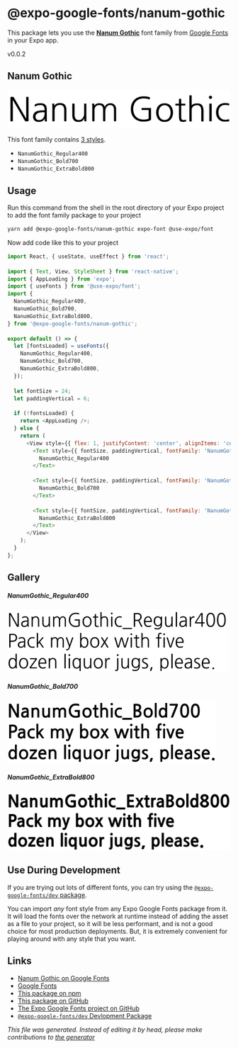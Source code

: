 # @expo-google-fonts/nanum-gothic

This package lets you use the [**Nanum Gothic**](https://fonts.google.com/specimen/Nanum+Gothic) font family from [Google Fonts](https://fonts.google.com/) in your Expo app.

v0.0.2

## Nanum Gothic

![Nanum Gothic](./font-family.png)

This font family contains [3 styles](#gallery).

- `NanumGothic_Regular400`
- `NanumGothic_Bold700`
- `NanumGothic_ExtraBold800`

## Usage

Run this command from the shell in the root directory of your Expo project to add the font family package to your project
```sh
yarn add @expo-google-fonts/nanum-gothic expo-font @use-expo/font
```

Now add code like this to your project
```js
import React, { useState, useEffect } from 'react';

import { Text, View, StyleSheet } from 'react-native';
import { AppLoading } from 'expo';
import { useFonts } from '@use-expo/font';
import {
  NanumGothic_Regular400,
  NanumGothic_Bold700,
  NanumGothic_ExtraBold800,
} from '@expo-google-fonts/nanum-gothic';

export default () => {
  let [fontsLoaded] = useFonts({
    NanumGothic_Regular400,
    NanumGothic_Bold700,
    NanumGothic_ExtraBold800,
  });

  let fontSize = 24;
  let paddingVertical = 6;

  if (!fontsLoaded) {
    return <AppLoading />;
  } else {
    return (
      <View style={{ flex: 1, justifyContent: 'center', alignItems: 'center' }}>
        <Text style={{ fontSize, paddingVertical, fontFamily: 'NanumGothic_Regular400' }}>
          NanumGothic_Regular400
        </Text>

        <Text style={{ fontSize, paddingVertical, fontFamily: 'NanumGothic_Bold700' }}>
          NanumGothic_Bold700
        </Text>

        <Text style={{ fontSize, paddingVertical, fontFamily: 'NanumGothic_ExtraBold800' }}>
          NanumGothic_ExtraBold800
        </Text>
      </View>
    );
  }
};

```

## Gallery

##### NanumGothic_Regular400
![NanumGothic_Regular400](./384554f92bd4d754bd8750f8885c456c5264d6814731376178dd0727fcf2d98c.ttf.png)

##### NanumGothic_Bold700
![NanumGothic_Bold700](./66257cb7dbb7d38dd5d9b0c7a1f9df7ae828f4a2a79a37070603405220e9f32b.ttf.png)

##### NanumGothic_ExtraBold800
![NanumGothic_ExtraBold800](./560717e4c667f1bdf58f6426ef133e74637eb3c1868feff814bb8a5b707e6880.ttf.png)


## Use During Development

If you are trying out lots of different fonts, you can try using the [`@expo-google-fonts/dev` package](https://www.npmjs.com/package/@expo-google-fonts/dev).

You can import *any* font style from any Expo Google Fonts package from it. It will load the fonts
over the network at runtime instead of adding the asset as a file to your project, so it will be 
less performant, and is not a good choice for most production deployments. But, it is extremely convenient
for playing around with any style that you want.

## Links

- [Nanum Gothic on Google Fonts](https://fonts.google.com/specimen/Nanum+Gothic)
- [Google Fonts](https://fonts.google.com/)
- [This package on npm](https://www.npmjs.com/package/@expo-google-fonts/nanum-gothic)
- [This package on GitHub](https://github.com/expo/google-fonts/tree/master/font-packages/nanum-gothic)
- [The Expo Google Fonts project on GitHub](https://github.com/expo/google-fonts)
- [`@expo-google-fonts/dev` Devlopment Package](https://github.com/expo/google-fonts/tree/master/font-packages/dev)


*This file was generated. Instead of editing it by head, please make contributions to [the generator](https://github.com/expo/google-fonts/tree/master/packages/generator)*
